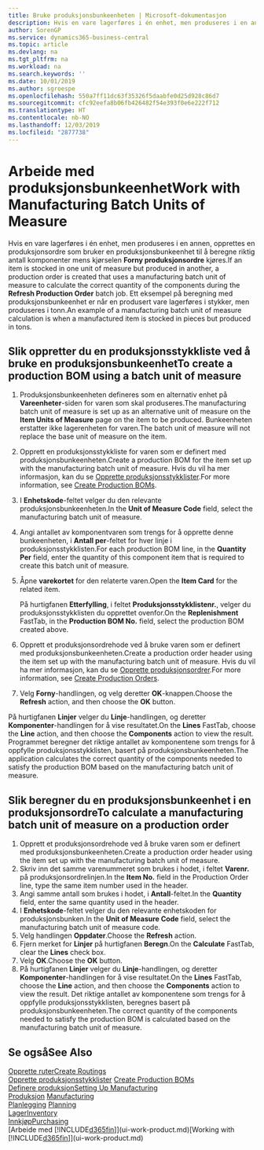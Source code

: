 ```yaml
---
title: Bruke produksjonsbunkeenheten | Microsoft-dokumentasjon
description: Hvis en vare lagerføres i én enhet, men produseres i en annen, må produksjonsordren bruke en produksjonsbunkeenhet til å beregne riktig antall komponenter. Ett eksempel på beregning med produksjonsbunkeenhet er når en produsert vare lagerføres i stykker, men produseres i tonn.
author: SorenGP
ms.service: dynamics365-business-central
ms.topic: article
ms.devlang: na
ms.tgt_pltfrm: na
ms.workload: na
ms.search.keywords: ''
ms.date: 10/01/2019
ms.author: sgroespe
ms.openlocfilehash: 550a7ff11dc63f35326f5daabfe0d25d928c86d7
ms.sourcegitcommit: cfc92eefa8b06fb426482f54e393f0e6e222f712
ms.translationtype: HT
ms.contentlocale: nb-NO
ms.lasthandoff: 12/03/2019
ms.locfileid: "2877738"
---
```

# <a name="work-with-manufacturing-batch-units-of-measure"></a><span data-ttu-id="78ff3-104">Arbeide med produksjonsbunkeenhet</span><span class="sxs-lookup"><span data-stu-id="78ff3-104">Work with Manufacturing Batch Units of Measure</span></span>
<span data-ttu-id="78ff3-105">Hvis en vare lagerføres i én enhet, men produseres i en annen, opprettes en produksjonsordre som bruker en produksjonsbunkeenhet til å beregne riktig antall komponenter mens kjørselen **Forny produksjonsordre** kjøres.</span><span class="sxs-lookup"><span data-stu-id="78ff3-105">If an item is stocked in one unit of measure but produced in another, a production order is created that uses a manufacturing batch unit of measure to calculate the correct quantity of the components during the **Refresh Production Order** batch job.</span></span> <span data-ttu-id="78ff3-106">Ett eksempel på beregning med produksjonsbunkeenhet er når en produsert vare lagerføres i stykker, men produseres i tonn.</span><span class="sxs-lookup"><span data-stu-id="78ff3-106">An example of a manufacturing batch unit of measure calculation is when a manufactured item is stocked in pieces but produced in tons.</span></span>  

## <a name="to-create-a-production-bom-using-a-batch-unit-of-measure"></a><span data-ttu-id="78ff3-107">Slik oppretter du en produksjonsstykkliste ved å bruke en produksjonsbunkeenhet</span><span class="sxs-lookup"><span data-stu-id="78ff3-107">To create a production BOM using a batch unit of measure</span></span>  
1.  <span data-ttu-id="78ff3-108">Produksjonsbunkeenheten defineres som en alternativ enhet på **Vareenheter**-siden for varen som skal produseres.</span><span class="sxs-lookup"><span data-stu-id="78ff3-108">The manufacturing batch unit of measure is set up as an alternative unit of measure on the **Item Units of Measure** page on the item to be produced.</span></span> <span data-ttu-id="78ff3-109">Bunkeenheten erstatter ikke lagerenheten for varen.</span><span class="sxs-lookup"><span data-stu-id="78ff3-109">The batch unit of measure will not replace the base unit of measure on the item.</span></span>  
2.  <span data-ttu-id="78ff3-110">Opprett en produksjonsstykkliste for varen som er definert med produksjonsbunkeenheten.</span><span class="sxs-lookup"><span data-stu-id="78ff3-110">Create a production BOM for the item set up with the manufacturing batch unit of measure.</span></span> <span data-ttu-id="78ff3-111">Hvis du vil ha mer informasjon, kan du se [Opprette produksjonsstykklister](production-how-to-create-production-boms.md).</span><span class="sxs-lookup"><span data-stu-id="78ff3-111">For more information, see [Create Production BOMs](production-how-to-create-production-boms.md).</span></span>  
3.  <span data-ttu-id="78ff3-112">I **Enhetskode**-feltet velger du den relevante produksjonsbunkeenheten.</span><span class="sxs-lookup"><span data-stu-id="78ff3-112">In the **Unit of Measure Code** field, select the manufacturing batch unit of measure.</span></span>  
4.  <span data-ttu-id="78ff3-113">Angi antallet av komponentvaren som trengs for å opprette denne bunkeenheten, i **Antall per**-feltet for hver linje i produksjonsstykklisten.</span><span class="sxs-lookup"><span data-stu-id="78ff3-113">For each production BOM line, in the **Quantity Per** field, enter the quantity of this component item that is required to create this batch unit of measure.</span></span>  
5.  <span data-ttu-id="78ff3-114">Åpne **varekortet** for den relaterte varen.</span><span class="sxs-lookup"><span data-stu-id="78ff3-114">Open the **Item Card** for the related item.</span></span>  

    <span data-ttu-id="78ff3-115">På hurtigfanen **Etterfylling**, i feltet **Produksjonsstykklistenr.**, velger du produksjonsstykklisten du opprettet ovenfor.</span><span class="sxs-lookup"><span data-stu-id="78ff3-115">On the **Replenishment** FastTab, in the **Production BOM No.** field, select the production BOM created above.</span></span>  
6.  <span data-ttu-id="78ff3-116">Opprett et produksjonsordrehode ved å bruke varen som er definert med produksjonsbunkeenheten.</span><span class="sxs-lookup"><span data-stu-id="78ff3-116">Create a production order header using the item set up with the manufacturing batch unit of measure.</span></span> <span data-ttu-id="78ff3-117">Hvis du vil ha mer informasjon, kan du se [Opprette produksjonsordrer](production-how-to-create-production-orders.md).</span><span class="sxs-lookup"><span data-stu-id="78ff3-117">For more information, see [Create Production Orders](production-how-to-create-production-orders.md).</span></span>  
7.  <span data-ttu-id="78ff3-118">Velg **Forny**-handlingen, og velg deretter **OK**-knappen.</span><span class="sxs-lookup"><span data-stu-id="78ff3-118">Choose the **Refresh** action, and then choose  the **OK** button.</span></span>  

<span data-ttu-id="78ff3-119">På hurtigfanen **Linjer** velger du **Linje**-handlingen, og deretter **Komponenter**-handlingen for å vise resultatet.</span><span class="sxs-lookup"><span data-stu-id="78ff3-119">On the **Lines** FastTab, choose the **Line** action, and then choose the **Components** action to view the result.</span></span> <span data-ttu-id="78ff3-120">Programmet beregner det riktige antallet av komponentene som trengs for å oppfylle produksjonsstykklisten, basert på produksjonsbunkeenheten.</span><span class="sxs-lookup"><span data-stu-id="78ff3-120">The application calculates the correct quantity of the components needed to satisfy the production BOM based on the manufacturing batch unit of measure.</span></span>  

## <a name="to-calculate-a-manufacturing-batch-unit-of-measure-on-a-production-order"></a><span data-ttu-id="78ff3-121">Slik beregner du en produksjonsbunkeenhet i en produksjonsordre</span><span class="sxs-lookup"><span data-stu-id="78ff3-121">To calculate a manufacturing batch unit of measure on a production order</span></span>  
1.  <span data-ttu-id="78ff3-122">Opprett et produksjonsordrehode ved å bruke varen som er definert med produksjonsbunkeenheten.</span><span class="sxs-lookup"><span data-stu-id="78ff3-122">Create a production order header using the item set up with the manufacturing batch unit of measure.</span></span>  
2.  <span data-ttu-id="78ff3-123">Skriv inn det samme varenummeret som brukes i hodet, i feltet **Varenr.** på produksjonsordrelinjen.</span><span class="sxs-lookup"><span data-stu-id="78ff3-123">In the **Item No.** field in the Production Order line, type the same item number used in the header.</span></span>  
3.  <span data-ttu-id="78ff3-124">Angi samme antall som brukes i hodet, i **Antall**-feltet.</span><span class="sxs-lookup"><span data-stu-id="78ff3-124">In the **Quantity** field, enter the same quantity used in the header.</span></span>  
4.  <span data-ttu-id="78ff3-125">I **Enhetskode**-feltet velger du den relevante enhetskoden for produksjonsbunken.</span><span class="sxs-lookup"><span data-stu-id="78ff3-125">In the **Unit of Measure Code** field, select the manufacturing batch unit of measure code.</span></span>  
5.  <span data-ttu-id="78ff3-126">Velg handlingen **Oppdater**.</span><span class="sxs-lookup"><span data-stu-id="78ff3-126">Choose the **Refresh** action.</span></span>
6.  <span data-ttu-id="78ff3-127">Fjern merket for **Linjer** på hurtigfanen **Beregn**.</span><span class="sxs-lookup"><span data-stu-id="78ff3-127">On the **Calculate** FastTab, clear the **Lines** check box.</span></span>  
7.  <span data-ttu-id="78ff3-128">Velg **OK**.</span><span class="sxs-lookup"><span data-stu-id="78ff3-128">Choose the **OK** button.</span></span>  
8.  <span data-ttu-id="78ff3-129">På hurtigfanen **Linjer** velger du **Linje**-handlingen, og deretter **Komponenter**-handlingen for å vise resultatet.</span><span class="sxs-lookup"><span data-stu-id="78ff3-129">On the **Lines** FastTab, choose the **Line** action, and then choose the **Components** action to view the result.</span></span> <span data-ttu-id="78ff3-130">Det riktige antallet av komponentene som trengs for å oppfylle produksjonsstykklisten, beregnes basert på produksjonsbunkeenheten.</span><span class="sxs-lookup"><span data-stu-id="78ff3-130">The correct quantity of the components needed to satisfy the production BOM is calculated based on the manufacturing batch unit of measure.</span></span>  

## <a name="see-also"></a><span data-ttu-id="78ff3-131">Se også</span><span class="sxs-lookup"><span data-stu-id="78ff3-131">See Also</span></span>  
[<span data-ttu-id="78ff3-132">Opprette ruter</span><span class="sxs-lookup"><span data-stu-id="78ff3-132">Create Routings</span></span>](production-how-to-create-routings.md)  
<span data-ttu-id="78ff3-133">[Opprette produksjonsstykklister](production-how-to-create-production-boms.md)   </span><span class="sxs-lookup"><span data-stu-id="78ff3-133">[Create Production BOMs](production-how-to-create-production-boms.md)   </span></span>  
[<span data-ttu-id="78ff3-134">Definere produksjon</span><span class="sxs-lookup"><span data-stu-id="78ff3-134">Setting Up Manufacturing</span></span>](production-configure-production-processes.md)  
<span data-ttu-id="78ff3-135">[Produksjon](production-manage-manufacturing.md)  </span><span class="sxs-lookup"><span data-stu-id="78ff3-135">[Manufacturing](production-manage-manufacturing.md)  </span></span>  
<span data-ttu-id="78ff3-136">[Planlegging](production-planning.md) </span><span class="sxs-lookup"><span data-stu-id="78ff3-136">[Planning](production-planning.md) </span></span>  
[<span data-ttu-id="78ff3-137">Lager</span><span class="sxs-lookup"><span data-stu-id="78ff3-137">Inventory</span></span>](inventory-manage-inventory.md)  
[<span data-ttu-id="78ff3-138">Innkjøp</span><span class="sxs-lookup"><span data-stu-id="78ff3-138">Purchasing</span></span>](purchasing-manage-purchasing.md)  
<span data-ttu-id="78ff3-139">[Arbeide med [!INCLUDE[d365fin](includes/d365fin_md.md)]](ui-work-product.md)</span><span class="sxs-lookup"><span data-stu-id="78ff3-139">[Working with [!INCLUDE[d365fin](includes/d365fin_md.md)]](ui-work-product.md)</span></span>  
